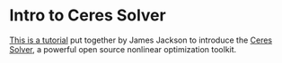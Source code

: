 Intro to Ceres Solver
====================

[This is a tutorial](https://docs.google.com/presentation/d/176vwLO7d1ny5pR3YXWg4GNE-ecbZlAvYyvJg80uyXbM) put together by James Jackson to introduce the [Ceres Solver](http://ceres-solver.org/), a powerful open source nonlinear optimization toolkit.
